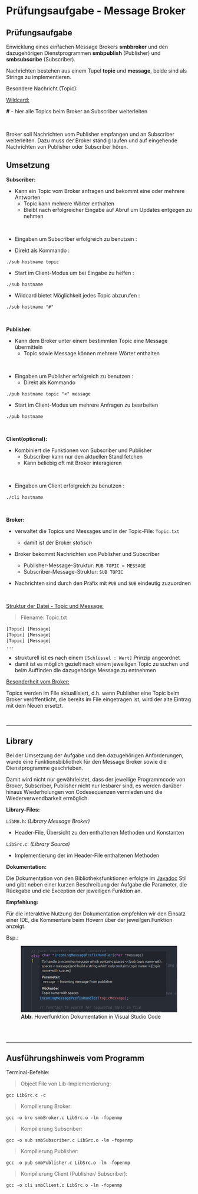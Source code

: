 # Prüfungsaufgabe - Message Broker

## Prüfungsaufgabe

Enwicklung eines einfachen Message Brokers **smbbroker** und den dazugehörigen
Dienstprogrammen **smbpublish** (Publisher) und **smbsubscribe** (Subscriber).

Nachrichten bestehen aus einem Tupel **topic** und **message**, beide sind als Strings zu implementieren.

Besondere Nachricht (Topic): 

<u>Wildcard:</u>

**#** - hier alle Topics beim Broker an Subscriber weiterleiten

<br>

Broker soll Nachrichten vom Publisher empfangen und an Subscriber weiterleiten.
Dazu muss der Broker ständig laufen und auf eingehende Nachrichten von Publisher
oder Subscriber hören.

## Umsetzung

**Subscriber:**

- Kann ein Topic vom Broker anfragen und bekommt eine oder mehrere Antworten
  - Topic kann mehrere Wörter enthalten
  - Bleibt nach erfolgreicher Eingabe auf Abruf um Updates entgegen zu nehmen

<br>

- Eingaben um Subscriber erfolgreich zu benutzen :
  
- Direkt als Kommando :

```
./sub hostname topic
```
- Start im Client-Modus um bei Eingabe zu helfen :

```
./sub hostname
```
- Wildcard bietet Möglichkeit jedes Topic abzurufen :

```
./sub hostname "#"
```

<br>

**Publisher:**
- Kann dem Broker unter einem bestimmten Topic eine Message übermitteln
  - Topic sowie Message können mehrere Wörter enthalten

<br>

- Eingaben um Publisher erfolgreich zu benutzen :
  - Direkt als Kommando

```
./pub hostname topic "<" message
```
- Start im Client-Modus um mehrere Anfragen zu bearbeiten

```
./pub hostname
```

<br>

**Client(optional):**
- Kombiniert die Funktionen von Subscriber und Publisher
  - Subscriber kann nur den aktuellen Stand fetchen
  - Kann beliebig oft mit Broker interagieren
  
<br>

- Eingaben um Client erfolgreich zu benutzen :
```
./cli hostname
```

<br>

**Broker:**

- verwaltet die Topics und Messages und in der Topic-File: `Topic.txt`
  - damit ist der Broker *statisch*
  
- Broker bekommt Nachrichten von Publisher und Subscriber
  - Publisher-Message-Struktur: `PUB TOPIC < MESSAGE`
  - Subscriber-Message-Struktur: `SUB TOPIC` 

- Nachrichten sind durch den Präfix mit `PUB` und `SUB` eindeutig zuzuordnen

<br>

<u>Struktur der Datei - Topic und Message:</u>
> Filename: Topic.txt

    [Topic] [Message]
    [Topic] [Message]
    [Topic] [Message]
    ...

- strukturell ist es nach einem `[Schlüssel : Wert]` Prinzip angeordnet
- damit ist es möglich gezielt nach einem jeweiligen Topic zu suchen und beim Auffinden die dazugehörige Message zu entnehmen


<u>Besonderheit vom Broker:</u>

Topics werden im File aktuallisiert, d.h. wenn Publisher eine Topic beim 
Broker veröffentlicht, die bereits im File eingetragen ist, wird der alte
Eintrag mit dem Neuen ersetzt. 

<br>

* * *
## Library

Bei der Umsetzung der Aufgabe und den dazugehörigen Anforderungen, wurde eine Funktionsbibliothek für den Message Broker sowie die Dienstprogramme
geschrieben.

Damit wird nicht nur gewährleistet, dass der jeweilige Programmcode von Broker, Subscriber, Publisher nicht nur lesbarer sind, es werden darüber hinaus  Wiederholungen von Codesequenzen vermieden und die Wiederverwendbarkeit ermöglich.

**Library-Files:**

`LibMB.h`: *(Library Message Broker)*
- Header-File, Übersicht zu den enthaltenen Methoden und Konstanten

`LibSrc.c`: *(Library Source)*
- Implementierung der im Header-File enthaltenen Methoden

**Dokumentation:**

Die Dokumentation von den Bibliotheksfunktionen erfolgte im [Javadoc](https://de.wikipedia.org/wiki/Javadoc) Stil und gibt neben einer kurzen Beschreibung
der Aufgabe die Parameter, die Rückgabe und die Exception der jeweiligen Funktion an.

**Empfehlung:**

Für die interaktive Nutzung der Dokumentation empfehlen wir den Einsatz einer
IDE, die Kommentare beim Hovern über der jeweilgen Funktion anzeigt.

Bsp.:
<figure>
  <img src="./Doku_Hover_Funktion.png" width="580"/>
  <figcaption>
    <b>Abb.</b> Hoverfunktion Dokumentation in Visual Studio Code
    </figcaption>
</figure>
<br>
<br>

* * *

## Ausführungshinweis vom Programm

Terminal-Befehle:

> Object File von Lib-Implementierung:

```
gcc LibSrc.c -c
```

> Kompilierung Broker:

```
gcc -o bro smbBroker.c LibSrc.o -lm -fopenmp
```

> Kompilierung Subscriber:

```
gcc -o sub smbSubscriber.c LibSrc.o -lm -fopenmp
```

> Kompilierung Publisher:

```
gcc -o pub smbPublisher.c LibSrc.o -lm -fopenmp
```

> Kompilierung Client (Publisher/ Subscriber):

```
gcc -o cli smbClient.c LibSrc.o -lm -fopenmp
```
